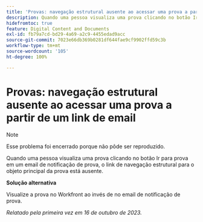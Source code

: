 ```yaml
---
title: 'Provas: navegação estrutural ausente ao acessar uma prova a partir de um link de email'
description: Quando uma pessoa visualiza uma prova clicando no botão Ir para prova em um email de notificação de prova, o link de navegação estrutural para o objeto principal da prova está ausente.
hidefromtoc: true
feature: Digital Content and Documents
exl-id: fb79a7cd-bd29-4a69-a2c9-4455edad9acc
source-git-commit: 7023e66db369b0281df644fae9cf9902ffd59c3b
workflow-type: tm+mt
source-wordcount: '105'
ht-degree: 100%

---
```


# Provas: navegação estrutural ausente ao acessar uma prova a partir de um link de email

>[!NOTE]
>
>Esse problema foi encerrado porque não pôde ser reproduzido.

Quando uma pessoa visualiza uma prova clicando no botão Ir para prova em um email de notificação de prova, o link de navegação estrutural para o objeto principal da prova está ausente.

**Solução alternativa**

Visualize a prova no Workfront ao invés de no email de notificação de prova.

_Relatado pela primeira vez em 16 de outubro de 2023._
